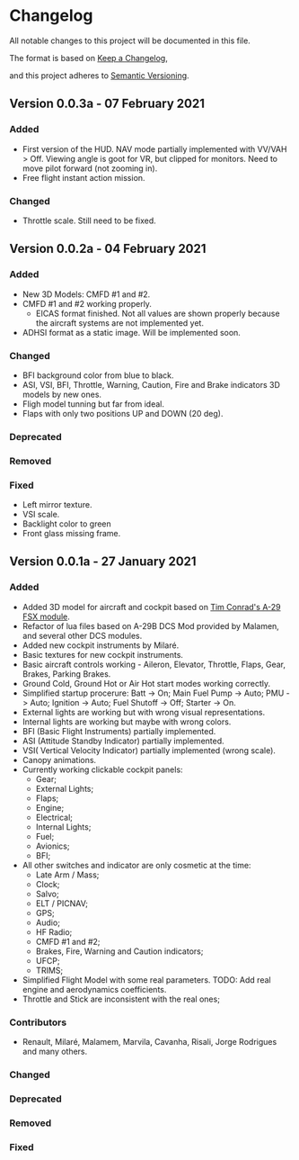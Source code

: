 
# Changelog
 

All notable changes to this project will be documented in this file.

The format is based on [Keep a Changelog](https://keepachangelog.com/en/1.0.0/),

and this project adheres to [Semantic Versioning](https://semver.org/spec/v2.0.0.html).


## Version 0.0.3a - 07 February 2021

### Added
- First version of the HUD. NAV mode partially implemented with VV/VAH > Off. Viewing angle is goot for VR, but clipped for monitors. Need to move pilot forward (not zooming in).
- Free flight instant action mission.

### Changed
- Throttle scale. Still need to be fixed.

## Version 0.0.2a - 04 February 2021

### Added
- New 3D Models: CMFD #1 and #2.
- CMFD #1 and #2 working properly.
    - EICAS format finished. Not all values are shown properly because the aircraft systems are not implemented yet.
- ADHSI format as a static image. Will be implemented soon.

### Changed
- BFI background color from blue to black.
- ASI, VSI, BFI, Throttle, Warning, Caution, Fire and Brake indicators 3D models by new ones.
- Fligh model tunning but far from ideal.
- Flaps with only two positions UP and DOWN (20 deg).

### Deprecated

  

### Removed

  

### Fixed

- Left mirror texture.
- VSI scale.
- Backlight color to green
- Front glass missing frame. 


## Version 0.0.1a - 27 January 2021

### Added

- Added 3D model for aircraft and cockpit based on [Tim Conrad's A-29 FSX module](https://flyawaysimulation.com/downloads/files/24093/fsx-tim-conrad-embraer-29b-super-tucano-updated/).
- Refactor of lua files based on A-29B DCS Mod provided by Malamen, and several other DCS modules.
- Added new cockpit instruments by Milaré.
- Basic textures for new cockpit instruments.
- Basic aircraft controls working - Aileron, Elevator, Throttle, Flaps, Gear, Brakes, Parking Brakes.
- Ground Cold, Ground Hot or Air Hot start modes working correctly.
- Simplified startup procerure: Batt -> On; Main Fuel Pump -> Auto; PMU -> Auto; Ignition -> Auto; Fuel Shutoff -> Off; Starter -> On.
- External lights are working but with wrong visual representations.
- Internal lights are working but maybe with wrong colors.
- BFI (Basic Flight Instruments) partially implemented.
- ASI (Attitude Standby Indicator) partially implemented.
- VSI( Vertical Velocity Indicator) partially implemented (wrong scale).
- Canopy animations.
- Currently working clickable cockpit panels: 
    - Gear;
    - External Lights;
    - Flaps;
    - Engine;
    - Electrical;
    - Internal Lights;
    - Fuel;
    - Avionics;
    - BFI;
- All other switches and indicator are only cosmetic at the time:
    - Late Arm / Mass;
    - Clock;
    - Salvo;
    - ELT / PICNAV;
    - GPS;
    - Audio;
    - HF Radio;
    - CMFD #1 and #2;
    - Brakes, Fire, Warning and Caution indicators;
    - UFCP;
    - TRIMS;
- Simplified Flight Model with some real parameters. TODO: Add real engine and aerodynamics coefficients.
- Throttle and Stick are inconsistent with the real ones;

### Contributors
- Renault, Milaré, Malamem, Marvila, Cavanha, Risali, Jorge Rodrigues and many others.


### Changed

  

### Deprecated

  

### Removed

  

### Fixed

